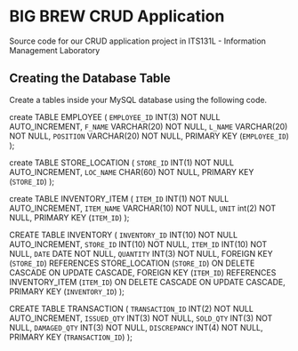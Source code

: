 # BIG BREW CRUD Application

Source code for our CRUD application project in ITS131L - Information Management Laboratory

## ****Creating the Database Table****

Create a tables inside your MySQL database using the following code.

create TABLE EMPLOYEE (
    `EMPLOYEE_ID` INT(3) NOT NULL AUTO_INCREMENT,
    `F_NAME` VARCHAR(20) NOT NULL,
    `L_NAME` VARCHAR(20) NOT NULL,
    `POSITION` VARCHAR(20) NOT NULL,
    PRIMARY KEY (`EMPLOYEE_ID`)
);

create TABLE STORE_LOCATION (
    `STORE_ID` INT(1) NOT NULL AUTO_INCREMENT,
    `LOC_NAME` CHAR(60) NOT NULL,
    PRIMARY KEY (`STORE_ID`)
);

create TABLE INVENTORY_ITEM (
    `ITEM_ID` INT(1) NOT NULL AUTO_INCREMENT,
    `ITEM_NAME` VARCHAR(10) NOT NULL,
    `UNIT` int(2) NOT NULL,
    PRIMARY KEY (`ITEM_ID`)
);

CREATE TABLE INVENTORY (
    `INVENTORY_ID` INT(10) NOT NULL AUTO_INCREMENT,
    `STORE_ID` INT(10) NOT NULL, 
    `ITEM_ID` INT(10) NOT NULL,
    `DATE` DATE NOT NULL, 
    `QUANTITY` INT(3) NOT NULL,
    FOREIGN KEY (`STORE_ID`) REFERENCES STORE_LOCATION (`STORE_ID`)
        ON DELETE CASCADE ON UPDATE CASCADE, 
    FOREIGN KEY (`ITEM_ID`) REFERENCES INVENTORY_ITEM (`ITEM_ID`)
        ON DELETE CASCADE ON UPDATE CASCADE, 
    PRIMARY KEY (`INVENTORY_ID`)
);

CREATE TABLE TRANSACTION (
    `TRANSACTION_ID` INT(2) NOT NULL AUTO_INCREMENT,
    `ISSUED_QTY` INT(3) NOT NULL,
    `SOLD_QTY` INT(3) NOT NULL,
    `DAMAGED_QTY` INT(3) NOT NULL,
    `DISCREPANCY` INT(4) NOT NULL,
    PRIMARY KEY (`TRANSACTION_ID`)
);
